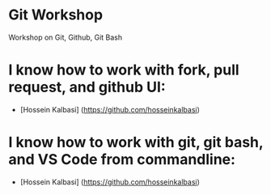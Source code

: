 # Git Workshop
Workshop on Git, Github, Git Bash


# I know how to work with fork, pull request, and github UI:
- [Hossein Kalbasi] (https://github.com/hosseinkalbasi)


# I know how to work with git, git bash, and VS Code from commandline:
- [Hossein Kalbasi] (https://github.com/hosseinkalbasi)
